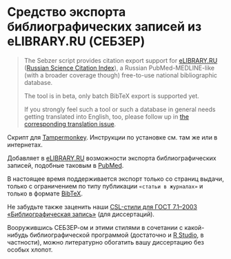 # Средство экспорта библиографических записей из eLIBRARY.RU (СЕБЗЕР)

> The Sebzer script provides citation export support for [eLIBRARY.RU](https://elibrary.ru) ([Russian Science Citation Index](https://en.m.wikipedia.org/wiki/Russian_Science_Citation_Index)), a Russian PubMed-MEDLINE-like (with a broader coverage though) free-to-use national bibliographic database.
> 
> The tool is in beta, only batch BibTeX export is supported yet.
> 
> If you strongly feel such a tool or such a database in general needs getting translated into English, too, please follow up in [the corresponding translation issue](http://github.com/p1m-ortho/xs-sebzer/issues/4).

Скрипт для [Tampermonkey](https://tampermonkey.net). Инструкции по установке см. там же или в интернетах.

Добавляет в [eLIBRARY.RU](https://elibrary.ru) возможности экспорта библиографических записей, подобные таковым в [PubMed](https://pubmed.gov).

В настоящее время поддерживается экспорт только со страниц выдачи, только с ограничением по типу публикации `«статьи в журналах»` и только в формате [BibTeX](https://ru.wikipedia.org/wiki/BibTeX#Библиографические_базы:_bib-файлы).

Не забудьте также заценить наши [CSL-стили для ГОСТ 7.1–2003 «Библиографическая запись»](https://github.com/p1m-ortho/styles/blob/ba7d5eb5ad5ca73416a08c9c67c05a91b6e94538/russian-gost-71-2003-alpha.csl) (для диссертаций).

Вооружившись СЕБЗЕР-ом и этими стилями в сочетании с какой-нибудь библиографической программой (достаточно и [R Studio](https://rstudio.com), в частности), можно литературно обогатить вашу диссертацию без особых хлопот.